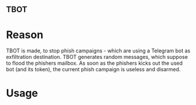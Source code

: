 ## TBOT

# Reason
TBOT is made, to stop phish campaigns - which are using a Telegram bot as exfiltration destination. TBOT generates random messages, which suppose to flood the phishers mailbox. As soon as the phishers kicks out the used bot (and its token), the current phish campaign is useless and disarmed.

# Usage
